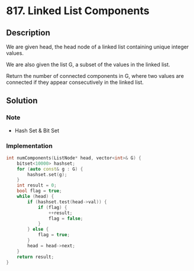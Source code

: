 # 817. Linked List Components

## Description

We are given head, the head node of a linked list containing unique integer values.

We are also given the list G, a subset of the values in the linked list.

Return the number of connected components in G, where two values are connected if they appear consecutively in the linked list.

## Solution

### Note

* Hash Set & Bit Set

### Implementation

```cpp
int numComponents(ListNode* head, vector<int>& G) {
    bitset<10000> hashset;
    for (auto const& g : G) {
        hashset.set(g);
    }
    int result = 0;
    bool flag = true;
    while (head) {
        if (hashset.test(head->val)) {
            if (flag) {
                ++result;
                flag = false;
            }
        } else {
            flag = true;
        }
        head = head->next;
    }
    return result;
}
```
